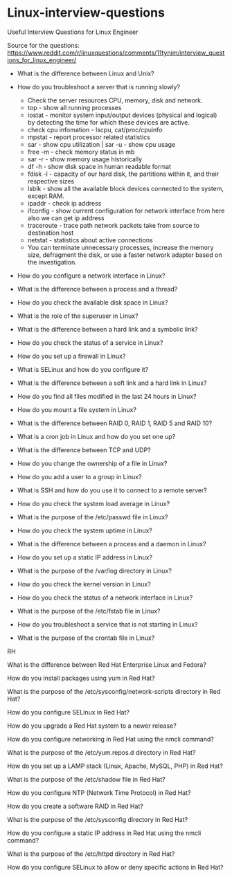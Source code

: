 # Linux-interview-questions
Useful Interview Questions for Linux Engineer

Source for the questions: https://www.reddit.com/r/linuxquestions/comments/11tynim/interview_questions_for_linux_engineer/

* What is the difference between Linux and Unix?

* How do you troubleshoot a server that is running slowly?
  * Check the server resources CPU, memory, disk and network.
  * top - show all running processes
  * iostat - monitor system input/output devices (physical and logical) by detecting the time for which these devices are active.
  * check cpu infomation - lscpu, cat/proc/cpuinfo
  * mpstat - report processor related statistics
  * sar - show cpu utilization | sar -u - show cpu usage
  * free -m - check memory status in mb
  * sar -r - show memory usage historically
  * df -h - show disk space in human readable format
  * fdisk -l - capacity of our hard disk, the partitions within it, and their respective sizes
  * lsblk - show all the available block devices connected to the system, except RAM.
  * ipaddr - check ip address 
  * ifconfig - show current configuration for network interface from here also we can get ip address
  * traceroute - trace path network packets take from source to destination host
  * netstat - statistics about active connections
  * You can terminate unnecessary processes, increase the memory size, defragment the disk, or use a faster network adapter based on the investigation.

* How do you configure a network interface in Linux?

* What is the difference between a process and a thread?

* How do you check the available disk space in Linux?

* What is the role of the superuser in Linux?

* What is the difference between a hard link and a symbolic link?

* How do you check the status of a service in Linux?

* How do you set up a firewall in Linux?

* What is SELinux and how do you configure it?

* What is the difference between a soft link and a hard link in Linux?

* How do you find all files modified in the last 24 hours in Linux?

* How do you mount a file system in Linux?

* What is the difference between RAID 0, RAID 1, RAID 5 and RAID 10?

* What is a cron job in Linux and how do you set one up?

* What is the difference between TCP and UDP?

* How do you change the ownership of a file in Linux?

* How do you add a user to a group in Linux?

* What is SSH and how do you use it to connect to a remote server?

* How do you check the system load average in Linux?

* What is the purpose of the /etc/passwd file in Linux?

* How do you check the system uptime in Linux?

* What is the difference between a process and a daemon in Linux?

* How do you set up a static IP address in Linux?

* What is the purpose of the /var/log directory in Linux?

* How do you check the kernel version in Linux?

* How do you check the status of a network interface in Linux?

* What is the purpose of the /etc/fstab file in Linux?

* How do you troubleshoot a service that is not starting in Linux?

* What is the purpose of the crontab file in Linux?

RH

What is the difference between Red Hat Enterprise Linux and Fedora?

How do you install packages using yum in Red Hat?

What is the purpose of the /etc/sysconfig/network-scripts directory in Red Hat?

How do you configure SELinux in Red Hat?

How do you upgrade a Red Hat system to a newer release?

How do you configure networking in Red Hat using the nmcli command?

What is the purpose of the /etc/yum.repos.d directory in Red Hat?

How do you set up a LAMP stack (Linux, Apache, MySQL, PHP) in Red Hat?

What is the purpose of the /etc/shadow file in Red Hat?

How do you configure NTP (Network Time Protocol) in Red Hat?

How do you create a software RAID in Red Hat?

What is the purpose of the /etc/sysconfig directory in Red Hat?

How do you configure a static IP address in Red Hat using the nmcli command?

What is the purpose of the /etc/httpd directory in Red Hat?

How do you configure SELinux to allow or deny specific actions in Red Hat?
